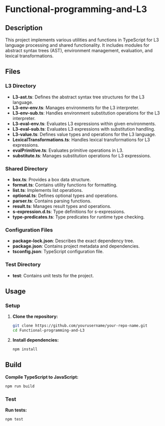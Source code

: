 # Functional-programming-and-L3

## Description

This project implements various utilities and functions in TypeScript for L3 language processing and shared functionality. It includes modules for abstract syntax trees (AST), environment management, evaluation, and lexical transformations.

## Files

### L3 Directory

- **L3-ast.ts**: Defines the abstract syntax tree structures for the L3 language.
- **L3-env-env.ts**: Manages environments for the L3 interpreter.
- **L3-env-sub.ts**: Handles environment substitution operations for the L3 interpreter.
- **L3-eval-env.ts**: Evaluates L3 expressions within given environments.
- **L3-eval-sub.ts**: Evaluates L3 expressions with substitution handling.
- **L3-value.ts**: Defines value types and operations for the L3 language.
- **LexicalTransformations.ts**: Handles lexical transformations for L3 expressions.
- **evalPrimitive.ts**: Evaluates primitive operations in L3.
- **substitute.ts**: Manages substitution operations for L3 expressions.

### Shared Directory

- **box.ts**: Provides a box data structure.
- **format.ts**: Contains utility functions for formatting.
- **list.ts**: Implements list operations.
- **optional.ts**: Defines optional types and operations.
- **parser.ts**: Contains parsing functions.
- **result.ts**: Manages result types and operations.
- **s-expression.d.ts**: Type definitions for s-expressions.
- **type-predicates.ts**: Type predicates for runtime type checking.

### Configuration Files

- **package-lock.json**: Describes the exact dependency tree.
- **package.json**: Contains project metadata and dependencies.
- **tsconfig.json**: TypeScript configuration file.

### Test Directory

- **test**: Contains unit tests for the project.

## Usage

### Setup

1. **Clone the repository:**
   ```sh
   git clone https://github.com/yourusername/your-repo-name.git
   cd Functional-programming-and-L3
2. **Install dependencies:**
   ```sh
   npm install

## Build 

**Compile TypeScript to JavaScript:** 
```sh 
npm run build
```

### Test

**Run tests:**

```sh
npm test
```

